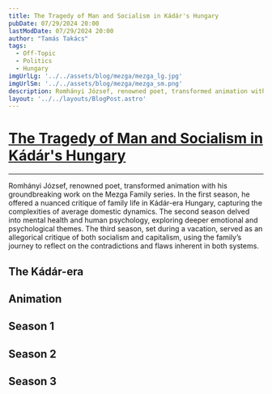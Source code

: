 ```yaml
---
title: The Tragedy of Man and Socialism in Kádár's Hungary
pubDate: 07/29/2024 20:00
lastModDate: 07/29/2024 20:00
author: "Tamás Takács"
tags:
  - Off-Topic
  - Politics
  - Hungary
imgUrlLg: '../../assets/blog/mezga/mezga_lg.jpg'
imgUrlSm: '../../assets/blog/mezga/mezga_sm.png'
description: Romhányi József, renowned poet, transformed animation with his groundbreaking work on the Mezga Family series. In the first season, he offered a nuanced critique of family life in Kádár-era Hungary, capturing the complexities of average domestic dynamics. The second season delved into mental health and human psychology, exploring deeper emotional and psychological themes. The third season, set during a vacation, served as an allegorical critique of both socialism and capitalism, using the family’s journey to reflect on the contradictions and flaws inherent in both systems.
layout: '../../layouts/BlogPost.astro'
---
```


# <u>The Tragedy of Man and Socialism in Kádár's Hungary</u>

<hr class="border-1 border-t border-tcotta my-0" />

Romhányi József, renowned poet, transformed animation with his groundbreaking work on the Mezga Family series. In the first season, he offered a nuanced critique of family life in Kádár-era Hungary, capturing the complexities of average domestic dynamics. The second season delved into mental health and human psychology, exploring deeper emotional and psychological themes. The third season, set during a vacation, served as an allegorical critique of both socialism and capitalism, using the family’s journey to reflect on the contradictions and flaws inherent in both systems.

## The Kádár-era

## Animation

## Season 1

## Season 2

## Season 3
